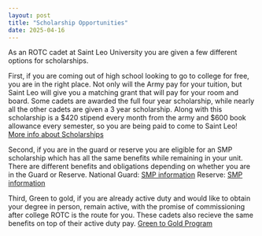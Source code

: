 ```yaml
---
layout: post
title: "Scholarship Opportunities"
date: 2025-04-16
---
```

As an ROTC cadet at Saint Leo University you are given a few different options for scholarships.

First, if you are coming out of high school looking to go to college for free, you are in the right place. Not only will the Army pay for your tuition, 
but Saint Leo will give you a matching grant that will pay for your room and board.
Some cadets are awarded the full four year scholarship, while nearly all the other cadets are given a 3 year scholarship. 
Along with this scholarship is a $420 stipend every month from the army and $600 book allowance every semester, so you are being paid to come to Saint Leo!
[More info about Scholarships](https://www.googleadservices.com/pagead/aclk?sa=L&ai=DChcSEwj2pN73rOmMAxXSn1oFHdGnEA8YABAAGgJ2dQ&co=1&ase=2&gclid=Cj0KCQjw2ZfABhDBARIsAHFTxGybUaZ90ZmAYinC9_w8kBfGkelJ5t3-VnaUG2gTj9R32fvFRYeOewIaAj0nEALw_wcB&ohost=www.google.com&cid=CAESV-D2AJ3QScIFEmKDs8MPkNu7155EsAZEBIQTewa1jPIeMZYhDVwU4oR8f7oclXCTQembg8NQaqm1q2KBp1RNBv-GTgPVj_eUsby-koW7TIzKpcWU5v9rWQ&sig=AOD64_1P8JtTgo4nnUGKazgGQoUJakch2w&q&nis=4&adurl&ved=2ahUKEwiimNn3rOmMAxXCRTABHdN3Im4Q0Qx6BAgKEAE)


Second, if you are in the guard or reserve you are eligible for an SMP scholarship which has all the same benefits while remaining in your unit. 
There are different benefits and obligations depending on whether you are in the Guard or Reserve.
National Guard: [SMP information](https://nationalguard.com/simultaneous-membership-program)
Reserve: [SMP information](https://recruiting.army.mil/News/Article/3063650/simultaneous-membership-program/)


Third, Green to gold, if you are already active duty and would like to obtain your degree in person, remain active, 
with the promise of commissioning after college ROTC is the route for you.
These cadets also recieve the same benefits on top of their active duty pay.
[Green to Gold Program](https://www.goarmy.com/careers-and-jobs/find-your-path/army-officers/green-to-gold)

